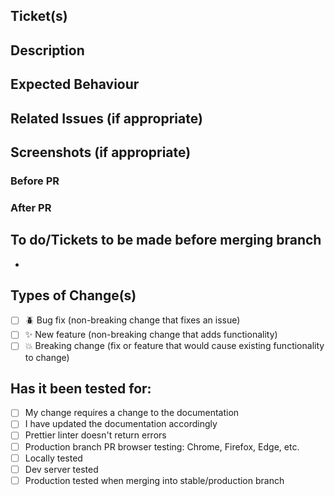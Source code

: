 ## Ticket(s)

## Description

## Expected Behaviour

## Related Issues (if appropriate)

## Screenshots (if appropriate)

### Before PR

### After PR

## To do/Tickets to be made before merging branch

-

## Types of Change(s)

-   [ ] 🪲 Bug fix (non-breaking change that fixes an issue)
-   [ ] ✨ New feature (non-breaking change that adds functionality)
-   [ ] 💥 Breaking change (fix or feature that would cause existing functionality to change)

## Has it been tested for:

-   [ ] My change requires a change to the documentation
-   [ ] I have updated the documentation accordingly
-   [ ] Prettier linter doesn't return errors
-   [ ] Production branch PR browser testing: Chrome, Firefox, Edge, etc.
-   [ ] Locally tested
-   [ ] Dev server tested
-   [ ] Production tested when merging into stable/production branch
